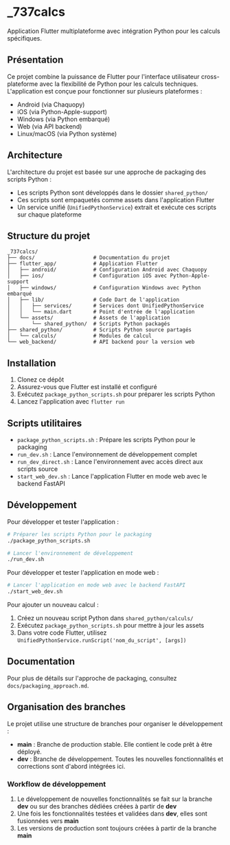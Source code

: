 # _737calcs

Application Flutter multiplateforme avec intégration Python pour les calculs spécifiques.

## Présentation

Ce projet combine la puissance de Flutter pour l'interface utilisateur cross-plateforme avec la flexibilité de Python pour les calculs techniques. L'application est conçue pour fonctionner sur plusieurs plateformes :

- Android (via Chaquopy)
- iOS (via Python-Apple-support)
- Windows (via Python embarqué)
- Web (via API backend)
- Linux/macOS (via Python système)

## Architecture

L'architecture du projet est basée sur une approche de packaging des scripts Python :

- Les scripts Python sont développés dans le dossier `shared_python/`
- Ces scripts sont empaquetés comme assets dans l'application Flutter
- Un service unifié (`UnifiedPythonService`) extrait et exécute ces scripts sur chaque plateforme

## Structure du projet

```plaintext
_737calcs/
├── docs/                   # Documentation du projet
├── flutter_app/            # Application Flutter
│   ├── android/            # Configuration Android avec Chaquopy
│   ├── ios/                # Configuration iOS avec Python-Apple-support
│   ├── windows/            # Configuration Windows avec Python embarqué
│   ├── lib/                # Code Dart de l'application
│   │   ├── services/       # Services dont UnifiedPythonService
│   │   └── main.dart       # Point d'entrée de l'application
│   └── assets/             # Assets de l'application
│       └── shared_python/  # Scripts Python packagés
├── shared_python/          # Scripts Python source partagés
│   └── calculs/            # Modules de calcul
└── web_backend/            # API backend pour la version web
```

## Installation

1. Clonez ce dépôt
2. Assurez-vous que Flutter est installé et configuré
3. Exécutez `package_python_scripts.sh` pour préparer les scripts Python
4. Lancez l'application avec `flutter run`

## Scripts utilitaires

- `package_python_scripts.sh` : Prépare les scripts Python pour le packaging
- `run_dev.sh` : Lance l'environnement de développement complet
- `run_dev_direct.sh` : Lance l'environnement avec accès direct aux scripts source
- `start_web_dev.sh` : Lance l'application Flutter en mode web avec le backend FastAPI

## Développement

Pour développer et tester l'application :

```bash
# Préparer les scripts Python pour le packaging
./package_python_scripts.sh

# Lancer l'environnement de développement
./run_dev.sh
```

Pour développer et tester l'application en mode web :

```bash
# Lancer l'application en mode web avec le backend FastAPI
./start_web_dev.sh
```

Pour ajouter un nouveau calcul :

1. Créez un nouveau script Python dans `shared_python/calculs/`
2. Exécutez `package_python_scripts.sh` pour mettre à jour les assets
3. Dans votre code Flutter, utilisez `UnifiedPythonService.runScript('nom_du_script', [args])`

## Documentation

Pour plus de détails sur l'approche de packaging, consultez `docs/packaging_approach.md`.

## Organisation des branches

Le projet utilise une structure de branches pour organiser le développement :

- **main** : Branche de production stable. Elle contient le code prêt à être déployé.
- **dev** : Branche de développement. Toutes les nouvelles fonctionnalités et corrections sont d'abord intégrées ici.

### Workflow de développement

1. Le développement de nouvelles fonctionnalités se fait sur la branche **dev** ou sur des branches dédiées créées à partir de **dev**
2. Une fois les fonctionnalités testées et validées dans **dev**, elles sont fusionnées vers **main**
3. Les versions de production sont toujours créées à partir de la branche **main**
